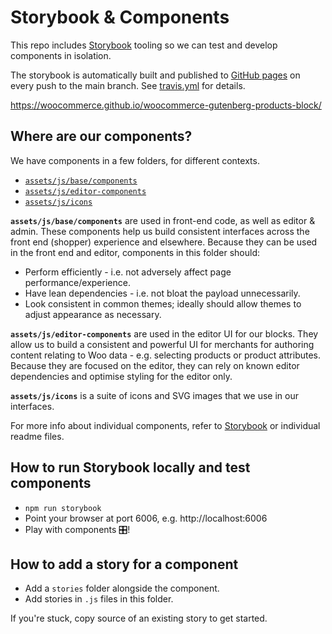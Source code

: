 # Storybook & Components

This repo includes [Storybook](https://storybook.js.org) tooling so we can test and develop components in isolation.

The storybook is automatically built and published to [GitHub pages](https://woocommerce.github.io/woocommerce-gutenberg-products-block/) on every push to the main branch. See [travis.yml](https://github.com/woocommerce/woocommerce-gutenberg-products-block/blob/trunk/.travis.yml) for details.

https://woocommerce.github.io/woocommerce-gutenberg-products-block/

## Where are our components?
We have components in a few folders, for different contexts.

- [`assets/js/base/components`](https://github.com/woocommerce/woocommerce-gutenberg-products-block/tree/trunk/assets/js/base/components)
- [`assets/js/editor-components`](https://github.com/woocommerce/woocommerce-gutenberg-products-block/tree/trunk/assets/js/editor-components)
- [`assets/js/icons`](https://github.com/woocommerce/woocommerce-gutenberg-products-block/tree/trunk/assets/js/icons)

__`assets/js/base/components`__ are used in front-end code, as well as editor & admin.
These components help us build consistent interfaces across the front end (shopper) experience and elsewhere.
Because they can be used in the front end and editor, components in this folder should:

-  Perform efficiently - i.e. not adversely affect page performance/experience.
-  Have lean dependencies - i.e. not bloat the payload unnecessarily.
-  Look consistent in common themes; ideally should allow themes to adjust appearance as necessary.

__`assets/js/editor-components`__ are used in the editor UI for our blocks.
They allow us to build a consistent and powerful UI for merchants for authoring content relating to Woo data - e.g. selecting products or product attributes. Because they are focused on the editor, they can rely on known editor dependencies and optimise styling for the editor only.

__`assets/js/icons`__ is a suite of icons and SVG images that we use in our interfaces.

For more info about individual components, refer to [Storybook](https://woocommerce.github.io/woocommerce-gutenberg-products-block/) or individual readme files.

## How to run Storybook locally and test components

- `npm run storybook`
- Point your browser at port 6006, e.g. http://localhost:6006
- Play with components 🎛!

## How to add a story for a component

- Add a `stories` folder alongside the component.
- Add stories in `.js` files in this folder.

If you're stuck, copy source of an existing story to get started.
